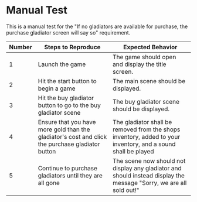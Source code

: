 # Manual Test

This is a manual test for the "If no gladiators are available for purchase, the purchase gladiator screen will say so" requirement.

| Number | Steps to Reproduce | Expected Behavior |
|--------|--------------------|-------------------|
|      1 | Launch the game | The game should open and display the title screen. |
|      2 | Hit the start button to begin a game | The main scene should be displayed. |
|      3 | Hit the buy gladiator button to go to the buy gladiator scene| The buy gladiator scene should be displayed. |
|      4 | Ensure that you have more gold than the gladiator's cost and click the purchase gladiator button| The gladiator shall be removed from the shops inventory, added to your inventory, and a sound shall be played|
|      5 | Continue to purchase gladiators until they are all gone| The scene now should not display any gladiator and should instead display the message "Sorry, we are all sold out!"|